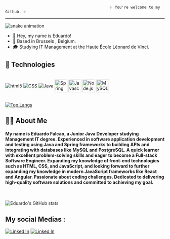                                                   ✨ You're welcome to my Github. ✨

---


![snake animation](https://github.com/<edufalcao14>/blob/output/github-contribution-grid-snake2.svg)

- 👋 Hey, my name is Eduardo!
- 📍 Based in Brussels , Belgium.
- 🎓 Studying IT Management at the Haute École Léonard de Vinci.
## 📱 Technologies

<div style = "display: inline_block ; justify-content : space-around "><br/>
    <img align="center" alt="html5" src ="https://icons.iconarchive.com/icons/iconstoc/vintage-social/48/html-5-icon.png"/>
    <img align="center" alt="CSS" src ="https://icons.iconarchive.com/icons/martz90/hex/48/css-3-icon.png" />
    <img align="center" alt="Java" src ="https://icons.iconarchive.com/icons/dakirby309/simply-styled/48/Java-icon.png" />
    <img align="center" alt="Spring" src ="https://miro.medium.com/max/550/0*5FEJ7emIEAxZRCQF" width="40" height="40" />
    <img align="center" alt="Javascript" src ="https://cdn.worldvectorlogo.com/logos/javascript-1.svg" width="40" height="40" />
    <img align="center" alt="Node.js" src ="https://miro.medium.com/max/374/1*Yhe1R94CIotr2se7Wf6TQQ.png"" height="40" />
    <img align="center" alt="MySQL" src ="https://cdn-icons-png.flaticon.com/128/5815/5815478.png"  height="40" /> 
</div>
<br>

[![Top Langs](https://github-readme-stats.vercel.app/api/top-langs/?username=Edufalcao14&layout=compact)](https://github.com/Edufalcao14/github-readme-stats)


## 👩‍💻 About Me

#### My name is Eduardo Falcao, a Junior Java Developer studying  Management IT degree. Experienced in software application development and testing using Java and Spring frameworks  to building  APIs and integrating with databases like MySQL and PostgreSQL. A quick learner with excellent problem-solving skills and eager to become a Full-stack Software Engineer. Expanding my knowledge of front-end technologies such as HTML, CSS, and JavaScript, and looking forward to further expanding my knowledge in modern JavaScript frameworks like React and Angular. Passionate about coding challenges. Dedicated to delivering high-quality software solutions and committed to achieving my goal.

<br>

![Eduardo's GitHub stats](https://github-readme-stats.vercel.app/api?username=Edufalcao14&show_icons=true&theme=onedark)



## My social Medias :

[![Linked In](https://img.shields.io/badge/LinkedIn-0077B5?style=for-the-badge&logo=linkedin&logoColor=white)](https://www.linkedin.com/in/edusampaiofalcao/)
[![Linked In](https://img.shields.io/badge/Gmail-D14836?style=for-the-badge&logo=gmail&logoColor=white)](https://mail.google.com/mail/u/0/?tab=rm&ogbl#inbox?compose=CllgCJvlHtkcnfxKRDDrzHRgJQKWqRVwfgXZRMSQprcjfnrKbCMvPcgkgGTvmtcHCGPqWxzRTdB)

